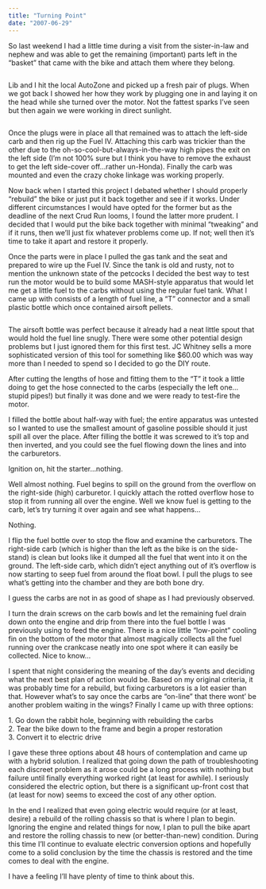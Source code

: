 ```yaml
---
title: "Turning Point"
date: "2007-06-29"
---
```


<div class="content">
<p>So last weekend I had a little time during a visit from the sister-in-law and
nephew and was able to get the remaining (important) parts left in the
“basket” that came with the bike and attach them where they belong.</p>
<p><a href="http://picasaweb.google.com/jason.gullickson/VQ1005Photos/photo#5082598759651739378" target="_blank">
<img alt="" src="http://lh4.google.com/jason.gullickson/RokEpKTiBvI/AAAAAAAAAcA/oufsC4Ey8Ys/s400/IMG_0006_5.JPG"/>
</a></p>
<p>Lib and I hit the local AutoZone and picked up a fresh pair of plugs. When we
got back I showed her how they work by plugging one in and laying it on the
head while she turned over the motor. Not the fattest sparks I’ve seen but
then again we were working in direct sunlight.</p>
<p><a href="http://picasaweb.google.com/jason.gullickson/VQ1005Photos/photo#5082598802601412354" target="_blank"> <img alt="" src="http://lh6.google.com/jason.gullickson/RokErqTiBwI/AAAAAAAAAcI/yUhdmNGI-
6Y/s400/IMG_0007_6.JPG"/>
</a></p>
<p>Once the plugs were in place all that remained was to attach the left-side
carb and then rig up the Fuel IV. Attaching this carb was trickier than the
other due to the oh-so-cool-but-always-in-the-way high pipes the exit on the
left side (I’m not 100% sure but I think you have to remove the exhaust to get
the left side-cover off…rather un-Honda). Finally the carb was mounted and
even the crazy choke linkage was working properly.</p>
<p>Now back when I started this project I debated whether I should properly
“rebuild” the bike or just put it back together and see if it works. Under
different circumstances I would have opted for the former but as the deadline
of the next Crud Run looms, I found the latter more prudent. I decided that I
would put the bike back together with minimal “tweaking” and if it runs, then
we’ll just fix whatever problems come up. If not; well then it’s time to take
it apart and restore it properly.</p>
<p>Once the parts were in place I pulled the gas tank and the seat and prepared
to wire up the Fuel IV. Since the tank is old and rusty, not to mention the
unknown state of the petcocks I decided the best way to test run the motor
would be to build some MASH-style apparatus that would let me get a little
fuel to the carbs without using the regular fuel tank. What I came up with
consists of a length of fuel line, a “T” connector and a small plastic bottle
which once contained airsoft pellets.</p>
<p><a href="http://picasaweb.google.com/jason.gullickson/VQ1005Photos/photo#5082599932177811570" target="_blank">
<img alt="" src="http://lh5.google.com/jason.gullickson/RokFtaTiCHI/AAAAAAAAAfA/cqA4G_X8v5I/s400/IMG_0033_2.JPG"/>
</a></p>
<p>The airsoft bottle was perfect because it already had a neat little spout that
would hold the fuel line snugly. There were some other potential design
problems but I just ignored them for this first test. JC Whitney sells a more
sophisticated version of this tool for something like $60.00 which was way
more than I needed to spend so I decided to go the DIY route.</p>
<p>After cutting the lengths of hose and fitting them to the “T” it took a little
doing to get the hose connected to the carbs (especially the left one…stupid
pipes!) but finally it was done and we were ready to test-fire the motor.</p>
<p>I filled the bottle about half-way with fuel; the entire apparatus was
untested so I wanted to use the smallest amount of gasoline possible should it
just spill all over the place. After filling the bottle it was screwed to it’s
top and then inverted, and you could see the fuel flowing down the lines and
into the carburetors.</p>
<p>Ignition on, hit the starter…nothing.</p>
<p>Well almost nothing. Fuel begins to spill on the ground from the overflow on
the right-side (high) carburetor. I quickly attach the rotted overflow hose to
stop it from running all over the engine. Well we know fuel is getting to the
carb, let’s try turning it over again and see what happens…</p>
<p>Nothing.</p>
<p>I flip the fuel bottle over to stop the flow and examine the carburetors. The
right-side carb (which is higher than the left as the bike is on the side-
stand) is clean but looks like it dumped all the fuel that went into it on the
ground. The left-side carb, which didn’t eject anything out of it’s overflow
is now starting to seep fuel from around the float bowl. I pull the plugs to
see what’s getting into the chamber and they are both bone dry.</p>
<p>I guess the carbs are not in as good of shape as I had previously observed.</p>
<p>I turn the drain screws on the carb bowls and let the remaining fuel drain
down onto the engine and drip from there into the fuel bottle I was previously
using to feed the engine. There is a nice little “low-point” cooling fin on
the bottom of the motor that almost magically collects all the fuel running
over the crankcase neatly into one spot where it can easily be collected. Nice
to know…</p>
<p>I spent that night considering the meaning of the day’s events and deciding
what the next best plan of action would be. Based on my original criteria, it
was probably time for a rebuild, but fixing carburetors is a lot easier than
that. However what’s to say once the carbs are “on-line” that there wont’ be
another problem waiting in the wings? Finally I came up with three options:</p>
<p>1. Go down the rabbit hole, beginning with rebuilding the carbs<br/>
2. Tear the bike down to the frame and begin a proper restoration<br/>
3. Convert it to electric drive</p>
<p>I gave these three options about 48 hours of contemplation and came up with a
hybrid solution. I realized that going down the path of troubleshooting each
discreet problem as it arose could be a long process with nothing but failure
until finally everything worked right (at least for awhile). I seriously
considered the electric option, but there is a significant up-front cost that
(at least for now) seems to exceed the cost of any other option.</p>
<p>In the end I realized that even going electric would require (or at least,
desire) a rebuild of the rolling chassis so that is where I plan to begin.
Ignoring the engine and related things for now, I plan to pull the bike apart
and restore the rolling chassis to new (or better-than-new) condition. During
this time I’ll continue to evaluate electric conversion options and hopefully
come to a solid conclusion by the time the chassis is restored and the time
comes to deal with the engine.</p>
<p>I have a feeling I’ll have plenty of time to think about this.</p>
<p><a href="http://picasaweb.google.com/jason.gullickson/VQ1005Photos/photo#5082598626507753154" target="_blank">
<img alt="" src="http://lh5.google.com/jason.gullickson/RokEhaTiBsI/AAAAAAAAAbo/4nr1aHCkbF0/s400/IMG_0003_6.JPG"/>
</a></p>
</div>
